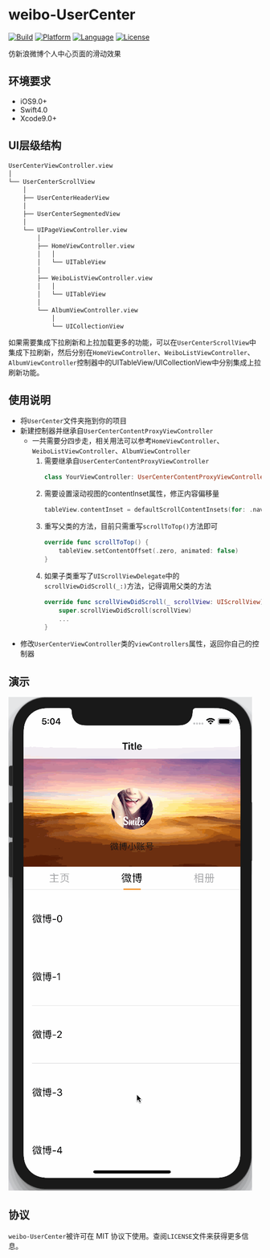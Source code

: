 # weibo-UserCenter

[![Build](https://img.shields.io/wercker/ci/wercker/docs.svg)]()
[![Platform](https://img.shields.io/badge/platform-iOS-blue.svg?style=flat)]()
[![Language](https://img.shields.io/badge/Language-Swift%20&%20ObjC-blue.svg?style=flat)]()
[![License](https://img.shields.io/badge/license-MIT-orange.svg?style=flat)]()


仿新浪微博个人中心页面的滑动效果


## 环境要求

- iOS9.0+
- Swift4.0
- Xcode9.0+

## UI层级结构

```
UserCenterViewController.view
│
└── UserCenterScrollView
	│
	├── UserCenterHeaderView
	│
	├── UserCenterSegmentedView
	│
	└── UIPageViewController.view
		│
		├── HomeViewController.view
		│	│
		│	└── UITableView
		│
		├── WeiboListViewController.view
		│	│
		│	└── UITableView
		│
		└── AlbumViewController.view
			│
			└── UICollectionView
```

如果需要集成下拉刷新和上拉加载更多的功能，可以在`UserCenterScrollView`中集成下拉刷新，然后分别在`HomeViewController`、`WeiboListViewController`、`AlbumViewController`控制器中的UITableView/UICollectionView中分别集成上拉刷新功能。


## 使用说明

- 将`UserCenter`文件夹拖到你的项目
- 新建控制器并继承自`UserCenterContentProxyViewController`
	- 一共需要分四步走，相关用法可以参考`HomeViewController`、`WeiboListViewController`、`AlbumViewController`
		1. 需要继承自`UserCenterContentProxyViewController`
			``` Swift
			class YourViewController: UserCenterContentProxyViewController { ... }
			```
		2. 需要设置滚动视图的contentInset属性，修正内容偏移量
			``` Swift
			tableView.contentInset = defaultScrollContentInsets(for: .navigationBar)
			```
		3. 重写父类的方法，目前只需重写`scrollToTop()`方法即可
			``` Swift
			override func scrollToTop() {
				tableView.setContentOffset(.zero, animated: false)
			}
			```
		4. 如果子类重写了`UIScrollViewDelegate`中的`scrollViewDidScroll(_:)`方法，记得调用父类的方法
			``` Swift
			override func scrollViewDidScroll(_ scrollView: UIScrollView) {
				super.scrollViewDidScroll(scrollView)
				...
			}
			```
- 修改`UserCenterViewController`类的`viewControllers`属性，返回你自己的控制器



## 演示

[![GIF](./preview.gif)]()

## 协议

`weibo-UserCenter`被许可在 MIT 协议下使用。查阅`LICENSE`文件来获得更多信息。
